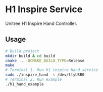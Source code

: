 # H1 Inspire Service

Unitree H1 Inspire Hand Controller.

## Usage

```bash
# Build project
mkdir build & cd build
cmake .. -DCMAKE_BUILD_TYPE=Release
make
# Terminal 1. Run h1 inspire hand service
sudo ./inspire_hand -s /dev/ttyUSB0
# Terminal 2. Run example
./h1_hand_example
```
